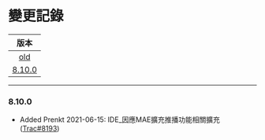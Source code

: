 變更記錄
===
| 版本 |
| :---: |
| [old](#old) |
| [8.10.0](#v8_10_0) |

***

### <a id='v8_10_0'></a>8.10.0
* Added Prenkt 2021-06-15: IDE_因應MAE擴充推播功能相關擴充 ([Trac#8193])

 
<!-- 圖片 -->


<!-- 超連結 -->
[Trac#8193]:http://trac.uneec.com/trac/neco/ticket/8193 "#8193"

